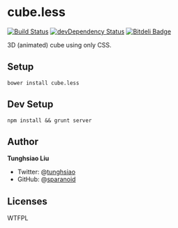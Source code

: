 # cube.less
[![Build Status](https://travis-ci.org/sparanoid/cube.less.png)](https://travis-ci.org/sparanoid/cube.less)
[![devDependency Status](https://david-dm.org/sparanoid/cube.less/dev-status.png)](https://david-dm.org/sparanoid/cube.less#info=devDependencies)
[![Bitdeli Badge](https://d2weczhvl823v0.cloudfront.net/sparanoid/cube.less/trend.png)](https://bitdeli.com/free)

3D (animated) cube using only CSS.

## Setup

    bower install cube.less

## Dev Setup

    npm install && grunt server

## Author

**Tunghsiao Liu**

- Twitter: @[tunghsiao](http://twitter.com/tunghsiao)
- GitHub: @[sparanoid](http://github.com/sparanoid)

## Licenses

WTFPL
